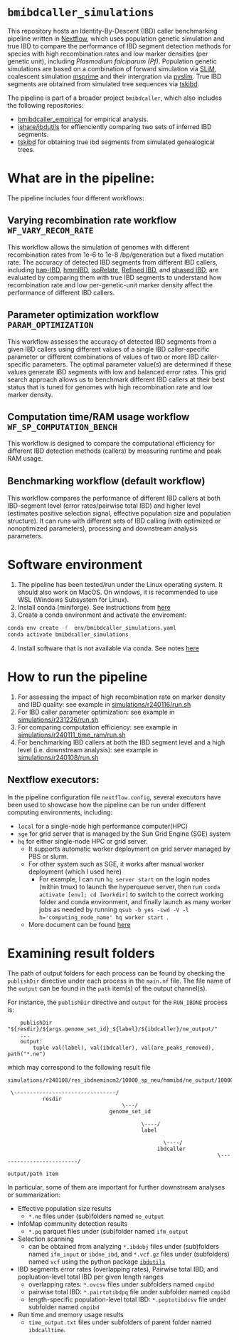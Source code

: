 # `bmibdcaller_simulations`

This repository hosts an Identity-By-Descent (IBD) caller benchmarking pipeline
written in
[Nextflow](https://github.com/nextflow-io/nextflow), 
which uses population genetic simulation and true IBD to compare the performance
of IBD segment detection methods for species with high recombination rates and
low marker densities (per genetic unit), including _Plasmodium falciparum (Pf)_.
Population genetic simulations are based on a combination of forward simulation
via
[SLiM](https://github.com/MesserLab/SLiM), 
coalescent simulation 
[msprime](https://github.com/tskit-dev/msprime) 
and their intergration via 
[pyslim](https://github.com/tskit-dev/pyslim). 
True IBD segments are obtained from
simulated tree sequences via 
[tskibd](https://github.com/bguo068/tskibd).

The pipeline is part of a broader project `bmibdcaller`, which also includes the
following repositories:
- [bmibdcaller\_empirical](https://github.com/bguo068/bmibdcaller_empirical) 
for empirical analysis.
- [ishare/ibdutils](https://github.com/bguo068/ishare)
for effienciently comparing two sets of inferred IBD segments.
- [tskibd](https://github.com/bguo068/tskibd) 
for obtaining true ibd segments from simulated genealogical trees. 

# What are in the pipeline:

The pipeline includes four different workflows: 

## Varying recombination rate workflow `WF_VARY_RECOM_RATE`

This workflow allows the simulation of genomes with different recombination
rates from 1e-6 to 1e-8 /bp/generation but a fixed mutation rate. The accuracy
of detected IBD segments from different IBD callers, including 
[hap-IBD](https://github.com/browning-lab/hap-ibd), 
[hmmIBD](https://github.com/glipsnort/hmmIBD), 
[isoRelate](https://github.com/bahlolab/isoRelate), 
[Refined IBD](https://faculty.washington.edu/browning/refined-ibd.html), and 
[phased IBD](https://github.com/23andMe/phasedibd), 
are evaluated by comparing them with true IBD segments to understand how
recombination rate and low per-genetic-unit marker density affect the
performance of different IBD callers.


## Parameter optimization workflow `PARAM_OPTIMIZATION`

This workflow assesses the accuracy of detected IBD segments from a given IBD
callers using different values of a single IBD caller-specific parameter or
different combinations of values of two or more IBD caller-specific parameters.
The optimal parameter value(s) are determined if these values generate IBD
segments with low and balanced error rates. This grid search approach allows us
to benchmark different IBD callers at their best status that is tuned for
genomes with high recombination rate and low marker density. 

## Computation time/RAM usage workflow `WF_SP_COMPUTATION_BENCH`

This workflow is designed to compare the computational efficiency for different
IBD detection methods (callers) by measuring runtime and peak RAM usage.


## Benchmarking workflow (default workflow)

This workflow compares the performance of different IBD callers at both
IBD-segment level (error rates/pairwise total IBD) and higher level (estimates
positive selection signal, effective population size and population structure).
It can runs with different sets of IBD calling (with optimized or nonoptimized
parameters), processing and downstream analysis parameters.

# Software environment

1. The pipeline has been tested/run under the Linux operating system. It should also
   work on MacOS. On windows, it is recommended to use WSL (Windows
   Subsystem for Linux).
2. Install conda (miniforge). See instructions from 
[here](https://github.com/conda-forge/miniforge)
3. Create a conda environment and activate the enviroment:
```sh
conda env create -f  env/bmibdcaller_simulations.yaml
conda activate bmibdcaller_simulations
```
4. Install software that is not available via conda. See notes 
[here](./env/additional_setup.md)

# How to run the pipeline

1. For assessing the impact of high recombination rate on marker density and IBD
quality: see example in
   [simulations/r240116/run.sh](./simulations/r240116/run.sh)
2. For IBD caller parameter optimization: see example in
   [simulations/r231226/run.sh](./simulations/r231226/run.sh)
3. For comparing computation efficiency: see example in
   [simulations/r240111\_time\_ram/run.sh](simulations/r240111_time_ram/run.sh)
4. For benchmarking IBD callers at both the IBD segment level and a high level (i.e.
   downstream analysis): see example in
   [simulations/r240108/run.sh](simulations/r240108/run.sh)

## Nextflow executors:
In the pipeline configuration file `nextflow.config`, several executors have been 
used to showcase how the pipeline can be run under different computing environments,
including: 
- `local` for a single-node high performance computer(HPC)
- `sge` for grid server that is managed by the Sun Grid Engine (SGE) system
- `hq` for either single-node HPC or grid server. 
   - It supports automatic worker deployment on grid server managed by PBS or slurm.
   - For other system such as SGE, it works after manual worker deployment (which I used here)
      - For example, I can run `hq server start` on the login nodes (within tmux) 
      to launch the hyperqueue server,  then run 
      `conda activate [env]; cd [workdir]` to switch to the correct working folder 
      and conda environment, and finally launch as many worker jobs as needed by running
      `qsub -b yes -cwd -V -l h='computing_node_name' hq worker start `.
   - More document can be found 
   [here](https://it4innovations.github.io/hyperqueue/v0.18.0/deployment/worker/#deploying-a-worker-using-pbsslurm)

# Examining result folders

The path of output folders for each process can be found by checking the
`publishDir` directive under each process in the `main.nf` file. The file name
of the `output` can be found in the `path` item(s) of the output channel(s).

For instance,
the `publishDir` directive and `output` for the `RUN_IBDNE` process is: 
```
    publishDir "${resdir}/${args.genome_set_id}_${label}/${ibdcaller}/ne_output/"
    ...
    output:
        tuple val(label), val(ibdcaller), val(are_peaks_removed), path("*.ne")
```
which may correspond to the following result file
```
simulations/r240108/res_ibdnemincm2/10000_sp_neu/hmmibd/ne_output/10000_2.0_10.0_none_orig.ne

 \--------------------------------/
           resdir
                                    \---/
                                genome_set_id

                                          \----/
                                          label

                                                 \----/
                                               ibdcaller
                                                                  \-------------------------/
                                                                       output/path item
```

In particular, some of them are important for further downstream analyses or
summarization:
- Effective population size results
   - `*.ne` files under (sub)folders named `ne_output`
- InfoMap community detection results
   - `*.pq` parquet files under (sub)folder named `ifm_output`
- Selection scanning
   - can be obtained from analyzing `*.ibdobj` files under (sub)folders named
   `ifm_input` or `ibdne_ibd`, and `*.vcf.gz` files under (subfolders) named
   `vcf` using the python package
   [`ibdutils`](https://github.com/bguo068/ibdutils)
- IBD segments error rates (overlapping rates),  Pairwise total IBD, and
popluation-level total IBD per given length ranges
   - overlapping rates: `*.ovcsv` files under subfolders named `cmpibd`
   - pairwise total IBD: `*.pairtotibdpq` file under subfolder named `cmpibd`
   - length-specific population-level total IBD: `*.poptotibdcsv` file under
   subfolder named `cmpibd`
- Run time and memory usage results
   - `time_output.txt` files under subfolders of parent folder named `ibdcalltime`.
